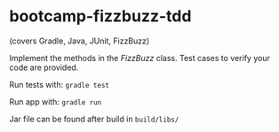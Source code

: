 # bootcamp-fizzbuzz-tdd
(covers Gradle, Java, JUnit, FizzBuzz)

Implement the methods in the _FizzBuzz_ class. Test cases to verify your code are provided.

Run tests with: `gradle test`

Run app with: `gradle run`

Jar file can be found after build in `build/libs/`
